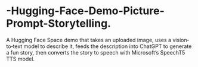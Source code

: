 # -Hugging-Face-Demo-Picture-Prompt-Storytelling.
A Hugging Face Space demo that takes an uploaded image, uses a vision‐to‐text model to describe it, feeds the description into ChatGPT to generate a fun story, then converts the story to speech with Microsoft’s SpeechT5 TTS model.
